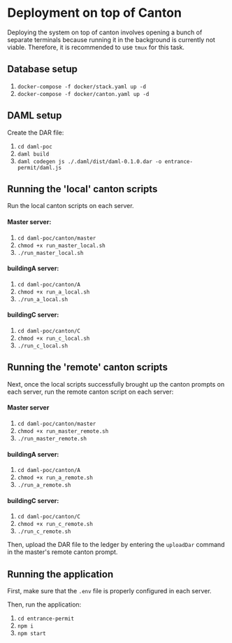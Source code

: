 # Deployment on top of Canton

Deploying the system on top of canton involves opening a bunch of separate terminals because running it in the background is currently not viable. Therefore, it is recommended to use `tmux` for this task. 

## Database setup

1. `docker-compose -f docker/stack.yaml up -d`
2. `docker-compose -f docker/canton.yaml up -d` 

## DAML setup

Create the DAR file:

1. `cd daml-poc`
2. `daml build`
3. `daml codegen js ./.daml/dist/daml-0.1.0.dar -o entrance-permit/daml.js`

## Running the 'local' canton scripts

Run the local canton scripts on each server.

#### Master server:
1. `cd daml-poc/canton/master`
2. `chmod +x run_master_local.sh`
3. `./run_master_local.sh`

#### buildingA server:
1. `cd daml-poc/canton/A`
2. `chmod +x run_a_local.sh`
3. `./run_a_local.sh`

#### buildingC server:
1. `cd daml-poc/canton/C`
2. `chmod +x run_c_local.sh`
3. `./run_c_local.sh`

## Running the 'remote' canton scripts

Next, once the local scripts successfully brought up the canton prompts on each server, run the remote canton script on each server: 

#### Master server
1. `cd daml-poc/canton/master`
2. `chmod +x run_master_remote.sh`
3. `./run_master_remote.sh`

#### buildingA server:
1. `cd daml-poc/canton/A`
2. `chmod +x run_a_remote.sh`
3. `./run_a_remote.sh`

#### buildingC server:
1. `cd daml-poc/canton/C`
2. `chmod +x run_c_remote.sh`
3. `./run_c_remote.sh`

Then, upload the DAR file to the ledger by entering the `uploadDar` command in the master's remote canton prompt. 

## Running the application

First, make sure that the `.env` file is properly configured in each server. 

Then, run the application:

1. `cd entrance-permit`
2. `npm i`
3. `npm start`